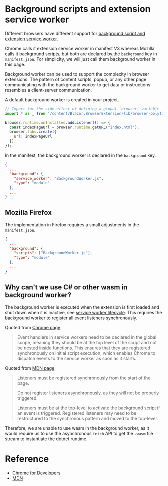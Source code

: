 # Background scripts and extension service worker

Different browsers have different support for [background script and extension service worker](https://developer.mozilla.org/en-US/docs/Mozilla/Add-ons/WebExtensions/manifest.json/background#browser_support).

Chrome calls it extension service worker in manifest V3 whereas Mozilla calls it background scripts, but both are declared by.the `background` key in `manifest.json`. For simplicity, we will just call them background worker in this page.

Background worker can be used to support the complexity in browser extensions. The pattern of content scripts, popup, or any other page communicating with the background worker to get data or instructions resembles a client-server communication.

A default background worker is created in your project.

```javascript
// Import for the side effect of defining a global 'browser' variable
import * as _ from "/content/Blazor.BrowserExtension/lib/browser-polyfill.min.js";

browser.runtime.onInstalled.addListener(() => {
  const indexPageUrl = browser.runtime.getURL("index.html");
  browser.tabs.create({
    url: indexPageUrl
  });
});
```

In the manifest, the background worker is declared in the `background` key.

```json
{
  ...
  "background": {
    "service_worker": "BackgroundWorker.js",
    "type": "module"
  },
  ...
}
```


## Mozilla Firefox

The implementation in Firefox requires a small adjustments in the `manifest.json`.

```json
{
  ...
  "background": {
    "scripts": ["BackgroundWorker.js"],
    "type": "module"
  },
  ...
}
```

## Why can't we use C# or other wasm in background worker?

The background worker is executed when the extension is first loaded and shut down when it is inactive, see [service worker lifecycle](https://developer.chrome.com/docs/extensions/develop/concepts/service-workers/lifecycle).
This requires the background worker to register all event listeners synchronously. 

Quoted from [Chrome page](https://developer.chrome.com/docs/extensions/develop/concepts/service-workers/events)

> Event handlers in service workers need to be declared in the global scope, meaning they should be at the top level of the script and not be nested inside functions. This ensures that they are registered synchronously on initial script execution, which enables Chrome to dispatch events to the service worker as soon as it starts.

Quoted from [MDN page](https://developer.mozilla.org/en-US/docs/Mozilla/Add-ons/WebExtensions/Background_scripts)

> Listeners must be registered synchronously from the start of the page.
>
> Do not register listeners asynchronously, as they will not be properly triggered.
>
> Listeners must be at the top-level to activate the background script if an event is triggered. Registered listeners may need to be restructured to the synchronous pattern and moved to the top-level.

Therefore, we are unable to use wasm in the background worker, as it would require us to use the asynchronous `fetch` API to get the `.wasm` file stream to instantiate the dotnet runtime.


# Reference

- [Chrome for Developers](https://developer.chrome.com/docs/extensions/develop/concepts/service-workers)
- [MDN](https://developer.mozilla.org/en-US/docs/Mozilla/Add-ons/WebExtensions/Background_scripts)
